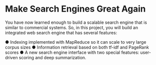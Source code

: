 # Make Search Engines Great Again
You have now learned enough to build a scalable search engine that is similar to commercial systems. 
So, in this project, you will build an integrated web search engine that has several features:

●	Indexing implemented with MapReduce so it can scale to very large corpus sizes
●	Information retrieval based on both tf-idf and PageRank scores
●	A new search engine interface with two special features: user-driven scoring and deep summarization.
